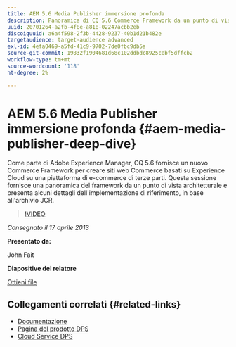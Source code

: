 ```yaml
---
title: AEM 5.6 Media Publisher immersione profonda
description: Panoramica di CQ 5.6 Commerce Framework da un punto di vista architettonico. Scopri i dettagli dell’implementazione di riferimento, in base all’archivio JCR.
uuid: 20701264-a2fb-4f8e-a818-02247acbb2eb
discoiquuid: a6a4f598-2f3b-4428-9237-40b1d21b482e
targetaudience: target-audience advanced
exl-id: 4efa0469-a5fd-41c9-9702-7de0fbc9db5a
source-git-commit: 19832f1904681d68c102ddbdc8925cebf5dffcb2
workflow-type: tm+mt
source-wordcount: '118'
ht-degree: 2%

---
```


# AEM 5.6 Media Publisher immersione profonda {#aem-media-publisher-deep-dive}

Come parte di Adobe Experience Manager, CQ 5.6 fornisce un nuovo Commerce Framework per creare siti web Commerce basati su Experience Cloud su una piattaforma di e-commerce di terze parti. Questa sessione fornisce una panoramica del framework da un punto di vista architetturale e presenta alcuni dettagli dell&#39;implementazione di riferimento, in base all&#39;archivio JCR.

>[!VIDEO](https://video.tv.adobe.com/v/19574/?quality=9)

*Consegnato il 17 aprile 2013*

**Presentato da:**

John Fait

**Diapositive del relatore**

[Ottieni file](assets/cq-gems-aem-media-publisher-04-17-2013-final.pdf)

## Collegamenti correlati {#related-links}

* [Documentazione](https://docs.adobe.com/content/docs/en/cq/5-6-1/media-publisher.html)
* [Pagina del prodotto DPS](http://www.adobe.com/ca/products/digital-publishing-suite-family.html)
* [Cloud Service DPS](https://digitalpublishing.acrobat.com/welcome.html)
